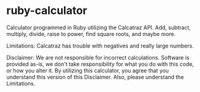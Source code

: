 # ruby-calculator

Calculator programmed in Ruby utilizing the Calcatraz API. Add, subtract, multiply, divide, raise to power, find square roots, and maybe more. 

Limitations: Calcatraz has trouble with negatives and really large numbers. 

Disclaimer: We are not responsible for incorrect calculations. Software is provided as-is, we don't take responsibility for what you do with this code, or how you alter it. By utilizing this calculator, you agree that you understand this version of this Disclaimer. Also, please understand the Limitations.
